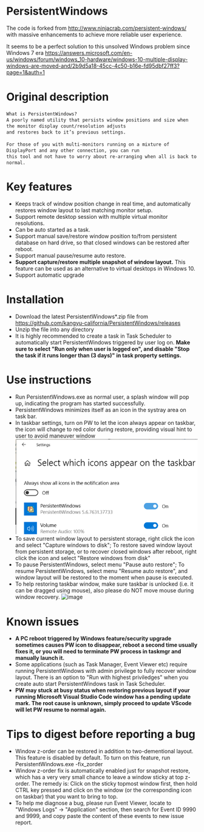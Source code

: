 # PersistentWindows
The code is forked from http://www.ninjacrab.com/persistent-windows/ with massive enhancements to achieve more reliable user experience.

It seems to be a perfect solution to this unsolved Windows problem since Windows 7 era
https://answers.microsoft.com/en-us/windows/forum/windows_10-hardware/windows-10-multiple-display-windows-are-moved-and/2b9d5a18-45cc-4c50-b16e-fd95dbf27ff3?page=1&auth=1


# Original description
```
What is PersistentWindows?
A poorly named utility that persists window positions and size when the monitor display count/resolution adjusts 
and restores back to it’s previous settings.

For those of you with multi-monitors running on a mixture of DisplayPort and any other connection, you can run 
this tool and not have to worry about re-arranging when all is back to normal.

```
# Key features 
- Keeps track of window position change in real time, and automatically restores window layout to last matching monitor setup.
- Support remote desktop session with multiple virtual monitor resolutions.
- Can be auto started as a task.
- Support manual save/restore window position to/from persistent database on hard drive, so that closed windows can be restored after reboot.
- Support manual pause/resume auto restore.
- **Support capture/restore multiple snapshot of window layout.** This feature can be used as an alternative to virtual desktops in Windows 10.
- Support automatic upgrade

# Installation
- Download the latest PersistentWindows*.zip file from https://github.com/kangyu-california/PersistentWindows/releases
- Unzip the file into any directory
- It is highly recommended to create a task in Task Scheduler to automatically start PersistentWindows triggered by user log on.
  **Make sure to select "Run only when user is logged on", and disable "Stop the task if it runs longer than (3 days)" in task property settings.**

# Use instructions
- Run PersistentWindows.exe as normal user, a splash window will pop up, indicating the program has started successfully. 
- PersistentWindows minimizes itself as an icon in the systray area on task bar.
- In taskbar settings, turn on PW to let the icon always appear on taskbar, the icon will change to red color during restore, providing visual hint to user to avoid maneuver window
  ![taskbar setting](showicon.png)
- To save current window layout to persistent storage, right click the icon and select "Capture windows to disk"; To restore saved window layout from persistent storage, or to recover closed windows after reboot, right click the icon and select "Restore windows from disk"
- To pause PersistentWindows, select menu "Pause auto restore"; To resume PersistentWindows, select menu "Resume auto restore", and window layout will be restored to the moment when pause is executed.
- To help restoring taskbar window, make sure taskbar is unlocked (i.e. it can be dragged using mouse), also please do NOT move mouse during window recovery.
![image](https://user-images.githubusercontent.com/59128756/116501499-c24e3280-a865-11eb-9bc9-78aa545a239c.png)

# Known issues
 - **A PC reboot triggered by Windows feature/security upgrade sometimes causes PW icon to disappear, reboot a second time usually fixes it, or you will need to terminate PW process in taskmgr and manually launch it.**
- Some applications (such as Task Manager, Event Viewer etc) require running PersistentWindows with admin privilege to fully recover window layout. There is an option to "Run with highest priviledges" when you create auto start PersistentWindows task in Task Scheduler.
- **PW may stuck at busy status when restoring previous layout if your running Microsoft Visual Studio Code window has a pending update mark. The root cause is unknown, simply proceed to update VScode will let PW resume to normal again.** 

# Tips to digest before reporting a bug
- Window z-order can be restored in addition to two-dementional layout. This feature is disabled by default. To turn on this feature, run PersistentWindows.exe -fix_zorder
- Window z-order fix is automatically enabled just for snapshot restore, which has a very very small chance to leave a window sticky at top z-order. The remedy is: Click on the sticky topmost window first, then hold CTRL key pressed and click on the window (or the corresponding icon on taskbar) that you want to bring to top.
- To help me diagnose a bug, please run Event Viewer, locate to "Windows Logs" -> "Application" section, then search for Event ID 9990 and 9999, and copy paste the content of these events to new issue report.

